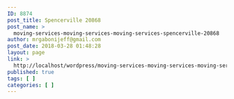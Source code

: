 ```yaml
---
ID: 8874
post_title: Spencerville 20868
post_name: >
  moving-services-moving-services-moving-services-spencerville-20868
author: mrgabonijeff@gmail.com
post_date: 2018-03-28 01:48:28
layout: page
link: >
  http://localhost/wordpress/moving-services-moving-services-moving-services-spencerville-20868/
published: true
tags: [ ]
categories: [ ]
---
```


